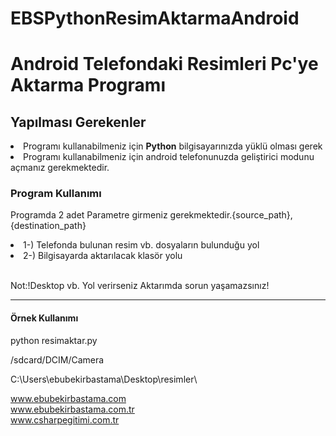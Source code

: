# EBSPythonResimAktarmaAndroid
<h1>Android Telefondaki Resimleri Pc'ye Aktarma Programı</h1>
<h2>Yapılması Gerekenler</h2>
<li>Programı kullanabilmeniz için <b>Python</b> bilgisayarınızda yüklü olması gerek </li>
<li>Programı kullanabilmeniz için android telefonunuzda geliştirici modunu açmanız gerekmektedir.</li>
<h3>Program Kullanımı</h3>
<p>Programda 2 adet Parametre girmeniz gerekmektedir.<a>{source_path},</a><a>{destination_path}</a></p>
<li>1-) Telefonda bulunan resim vb. dosyaların bulunduğu yol</li>
<li>2-) Bilgisayarda aktarılacak klasör yolu</li>
<br>
<p>Not:!Desktop vb. Yol verirseniz Aktarımda sorun yaşamazsınız!</p>
<hr>
<h4>Örnek Kullanımı</h4>
<p>python resimaktar.py</p>
<p>/sdcard/DCIM/Camera</p>
<p> C:\Users\ebubekirbastama\Desktop\resimler\</p>


www.ebubekirbastama.com <br>
www.ebubekirbastama.com.tr <br>
www.csharpegitimi.com.tr <br>

